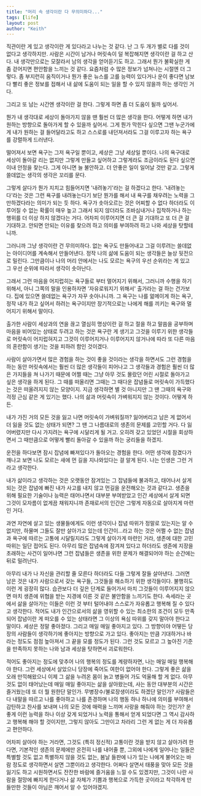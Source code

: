 ```yaml
---
title: "머리 속 생각이란 다 무의미하다..."
tags: [life]
layout: post
author: "Keith"
---
```


직관이란 게 있고 생각이란 게 있다라고 나누는 것 같다. 난 그 두 개가 별로 다를 것이 없다고 생각하지만. 사람은 시간이 남거나 머릿속이 덜 복잡해지면 생각이란 걸 하고 산다. 내 생각만으로는 모잘라서 남의 생각을 얻어듣기도 하고. 그래서 뭔가 불확실한 게 좀 걷어지면 편안함을 느끼는 것 같다. 요즘처럼 수 많은 정보가 넘쳐나는 시절엔 더 그렇다. 좀 부지런히 움직이거나 뭔가 좋은 뉴스를 고를 능력이 있다거나 운이 좋다면 남보다 빨리 좋은 정보를 접해서 내 삶에 도움이 되는 일을 할 수 있지 않을까 하는 생각인 거다.

그리고 또 남는 시간엔 생각이란 걸 한다. 그렇게 하면 좀 더 도움이 될까 싶어서.

뭔가 내 생각대로 세상이 돌아가지 않을 땐 훨씬 더 많은 생각을 한다. 어떻게 하면 내가 원하는 방향으로 돌아가게 할 수 있을까 싶어서. 그게 뭔가 막힌다 싶으면 그땐 누군가에게 내가 원하는 걸 들어달라고도 하고 스스로를 내던져서라도 그걸 이루고자 하는 욕구를 강렬하게 드러낸다.

떨어져서 보면 욕구는 그저 욕구일 뿐이고, 세상은 그냥 세상일 뿐이다. 나의 욕구대로 세상이 돌아갈 리는 없지만 그렇게 만들고 싶어하고 그렇게라도 조금이라도 된다 싶으면 이내 안정을 찾는다. 그게 아니면 늘 불안하고. 더 안좋은 일이 일어날 것만 같고. 그렇게 쓸데없는 생각의 생각은 꼬리를 문다.

그렇게 살다가 뭔가 지치고 힘들어지면 '내려놓기'라는 걸 하겠다고 한다. '내려놓는다'라는 것은 그런 욕구를 내려놓는다기 보단 뭔가를 해서 내 욕구를 채우려는 노력을 그만하겠다라는 의미가 되는 듯 하다. 욕구가 솟아오르는 것은 어찌할 수 없다 하더라도 이루어질 수 없는 확률이 매우 높고 그래서 되지 않더라도 조바심내거나 집착하거나 하는 행위를 더 이상 하지 않겠다는 거다. 어차피 이루어지면 더 큰 걸 기대하고 또 더 큰 걸 기대하고. 안되면 안되는 이유를 찾으려 하고 의미를 부여하려 하고 나와 세상을 탓할테니까. 

그러니까 그냥 생각이란 건 무의미하다. 없는 욕구도 만들어내고 그걸 이루려는 쓸데없는 아이디어를 계속해서 만들어낸다. 정작 나의 삶에 도움이 되는 생각들은 늘상 뒷전으로 밀린다. 그만큼이나 나의 머리 안에서는 나도 모르는 욕구의 우선 순위라는 게 있고 그 우선 순위에 따라서 생각이 솟아난다. 

그래서 그런 마음을 어지럽히는 욕구들로 부터 멀어지기 위해서, 그러니까 수행을 하기 위해서, 아니 그쪽의 말을 인용하자면 '자유로워지기 위해서' 출가라는 걸 하는 건가보다. 집에 있으면 쓸데없는 욕구가 자꾸 솟아나니까. 그 욕구는 나를 얾메이게 하는 욕구, 정작 내가 하고 싶어서 하려는 욕구이지만 장기적으로는 나에게 해를 끼키는 욕구와 멀어지기 위해서 말이다. 

출가한 사람이 세상과의 연을 끊고 열심히 명상이란 걸 하고 절을 하고 말씀을 공부하며 마음을 비어있는 상태로 두려고 하는 것은 욕구란 게 생기고 그것을 이루기 위한 생각들로 머릿속이 어지럽혀지고 그것이 이루어지거나 이루어지지 않거나에 따라 또 다른 마음의 혼란함이 생기는 것을 피하려 함인 것이겠다.

사람이 살아가면서 많은 경험을 하는 것이 좋을 것이라는 생각을 하면서도 그런 경험을 하는 동안 머릿속에서는 훨씬 더 많은 생각들이 피어나고 그 생각들과 경험은 훨씬 더 많은 가지들을 쳐 나가기 때문에 어쩔 때는 그냥 아무 것도 몰랐던 어린 시절로 돌아가고 싶은 생각을 하게 된다. 그 때를 떠올리면 그때는 그 때다운 잡념들로 머릿속이 가득했다는 것은 떠올려지지 않는 모양이지. 지금 생각하면 별 것 아니지만 그 땐 그때의 욕구와 걱정 근심 같은 게 있기는 했다. 나의 삶과 머릿속이 가벼워지지 않는 것이다. 어떻게 하든.

내가 가진 거의 모든 것을 잃고 나면 머릿속이 가벼워질까? 잃어버리고 남은 게 없어서 더 잃을 것도 없는 상태가 되면? 그 땐 그 나름대로의 생존의 문제를 고민할 거다. 다 잃어버렸지만 다시 가지려는 욕구에 시달리게 될 거고. 오히려 갖고 있었던 시절을 회상하면서 그 때만큼으로 어떻게 빨리 돌아갈 수 있을까 하는 궁리들을 하겠지.

운전을 하다보면 잠시 잡념에 빠져있다가 돌아오는 경험을 한다. 어떤 생각에 잠겼다가 깨나고 보면 나도 모르는 새에 먼 길을 지나와있다는 걸 알게 된다. 나는 인생은 그런 거라고 생각한다. 

내가 삶이라고 생각하는 것은 오랫동안 잠겨있는 그 잡념들에 불과하고, 태어나서 살게 되는 것은 잡념에 빠진 내가 사고를 내지 않고 먼길을 운전해오는 것과 같다고. 생존을 위해 필요한 기술이나 능력은 태어나면서 대부분 부여받았고 인간 세상에서 살게 되면 그것이 모자름이 없게끔 채워지니까 존재로서의 인간은 그렇게 자동으로 살아지게 마련인 거다. 

과연 자연에 살고 있는 생물들에게도 이런 생각이나 잡념 따위가 정말로 있는지는 알 수 없지만, 하물며 그들도 잘만 살아가고 있는데 인간이...라고 하는 것은 어쩔 수 없는 잡념과 욕구에 따르는 고통에 시달릴지라도 그렇게 살아가게 마련인 거라, 생존에 대한 고민 따위는 일단 접어도 된다. 아무리 많은 잡념속에 잠겨져 있다고 하더라도 생존에 지장을 초래하는 사건이 일어나면 그런 잡념들은 생존을 위한 문제가 해결되어야 하는 순간에는 뒤로 밀려난다.

아무리 내가 나 자신을 관리할 줄 모른다 하더라도 다들 그렇게 잘들 살아낸다. 그러면 남은 것은 내가 사람으로서 갖는 욕구들, 그것들을 해소하기 위한 생각들이다. 불행히도 이런 게 굉장히 많다. 습관보다 더 깊은 단계로 들어가서 마치 그것들이 이루어지지 않으면 마치 생존에 위협을 받는 지경에 이른 것 같은 불안함을 느끼기도 한다. 속세라는 곳에서 삶을 살아가는 이들은 이런 것 부터 털어내야 스스로가 자유롭고 행복해 질 수 있다고 생각한다. 적어도 내가 인간으로서의 삶을 영위할 수 있는 최소한의 조건이 모두 만족되어 잡념이란 게 떠오를 수 있는 상태라면 그 이상의 욕심 따위를 갖지 말아야 한다고 말이다. 세상은 정말 좋아졌다. 그리고 매일 매일 좋아지고 있다. 그 방향이야 어떻든 당장의 사람들이 생각하기에 좋아지는 방향으로 가고 있다. 좋아지는 만큼 기대하거나 바라는 정도도 점점 높아져서 그 끝을 모를 정도가 된다. 그런 것도 모르고 그 높아진 기준을 만족하지 못하는 나와 남과 세상을 탓하면서 괴로워한다. 

적어도 좋아지는 정도에 맞추어 나의 행복의 정도를 계량하자면, 나는 매일 매일 행복해야 한다. 그런 세상에서 살았으니 당장에 죽어도 여한이 없어야 한다. 그렇게 좋은 삶을 오래 만끽해왔으니 이제 그 삶을 누려온 몸이 늙고 병들어 가도 억울해 할 게 없다. 아무 것도 없이 태어났는데 매일 매일 좋아지는 삶을 살아왔는데, 사는 동안 대부분의 시간은 즐거웠는데 또 더 뭘 원한단 말인가. 무병장수/불로장생이라도 하겠단 말인가? 사람들은 다 내말을 따르고 나를 좋아하고 나를 존경하며 나의 행동 하나 하나에 의미를 부여해서 감탄하고 찬사를 보내며 나의 모든 것에 매력을 느끼며 사랑을 해줘야 하는 것인가? 운 좋게 이런 능력을 하나 이상 갖게 되었거나 노력을 통해서 얻게 되었다면 그 역시 감사하고 행복해 해야 할 것이지만, 그렇지 않아도 그만이고 차라리 그런 게 없는 게 더 자유롭고 편안하다. 

어차피 살아야 하는 거라면, 그것도 (특히 정신적) 고통이란 것을 받지 않고 살아가려 한다면, 기본적인 생존의 문제에만 온전히 나를 내어줄 뿐, 그외에 나에게 일어나는 일들은 특별할 것도 없고 특별하지 않을 것도 없는, 봄날 들판에 나가 있는 나에게 불어오는 바람 정도로 생각하면서 살면 그뿐이라고 생각한다. 어쩌다 살면서 태풍을 맞아 모든 것을 잃기도 하고 시원하면서도 잔잔한 바람에 즐거움을 느낄 수도 있겠지만, 그것이 나란 사람을 절망에 빠지게 한다거나 삶 자체가 기쁨과 행복으로 가득한 곳이라고 착각하게 만들만한 것들이 아님은 깨어서 알 수 있어야겠지. 